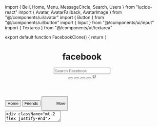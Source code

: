 import { Bell, Home, Menu, MessageCircle, Search, Users } from "lucide-react"
import { Avatar, AvatarFallback, AvatarImage } from "@/components/ui/avatar"
import { Button } from "@/components/ui/button"
import { Input } from "@/components/ui/input"
import { Textarea } from "@/components/ui/textarea"

export default function FacebookClone() {
  return (
    <div className="min-h-screen bg-gray-100">
      <header className="bg-primary text-primary-foreground p-4 flex items-center justify-between">
        <div className="flex items-center space-x-4">
          <h1 className="text-2xl font-bold">facebook</h1>
          <div className="relative">
            <Search className="absolute left-2 top-1/2 transform -translate-y-1/2 text-gray-400" />
            <Input className="pl-8 bg-primary-foreground text-primary" placeholder="Search Facebook" />
          </div>
        </div>
        <nav className="flex items-center space-x-4">
          <Button variant="ghost" size="icon">
            <Home className="h-5 w-5" />
          </Button>
          <Button variant="ghost" size="icon">
            <Users className="h-5 w-5" />
          </Button>
          <Button variant="ghost" size="icon">
            <MessageCircle className="h-5 w-5" />
          </Button>
          <Button variant="ghost" size="icon">
            <Bell className="h-5 w-5" />
          </Button>
          <Avatar>
            <AvatarImage src="/placeholder.svg?height=32&width=32" alt="User" />
            <AvatarFallback>U</AvatarFallback>
          </Avatar>
        </nav>
      </header>
      <main className="container mx-auto mt-4 grid grid-cols-[250px_1fr] gap-4">
        <aside>
          <nav className="space-y-2">
            <Button variant="ghost" className="w-full justify-start">
              <Home className="mr-2 h-4 w-4" />
              Home
            </Button>
            <Button variant="ghost" className="w-full justify-start">
              <Users className="mr-2 h-4 w-4" />
              Friends
            </Button>
            <Button variant="ghost" className="w-full justify-start">
              <Menu className="mr-2 h-4 w-4" />
              More
            </Button>
          </nav>
        </aside>
        <section>
          <div className="bg-background p-4 rounded-lg shadow mb-4">
            <Textarea placeholder="What's on your mind?" />
            <div className="mt-2 flex justify-end">
              <Button>Post</Button>
            </div>
          </div>
          <div className="space-y-4">
            {[1, 2, 3].map((post) => (
              <div key={post} className="bg-background p-4 rounded-lg shadow">
                <div className="flex items-center space-x-2 mb-2">
                  <Avatar>
                    <AvatarImage src={`/placeholder.svg?height=32&width=32&text=User${post}`} alt={`User ${post}`} />
                    <AvatarFallback>U{post}</AvatarFallback>
                  </Avatar>
                  <div>
                    <p className="font-semibold">User {post}</p>
                    <p className="text-sm text-gray-500">2 hours ago</p>
                  </div>
                </div>
                <p>This is a sample post content. It can be much longer and include more details.</p>
                <div className="mt-2 flex items-center space-x-2">
                  <Button variant="ghost" size="sm">Like</Button>
                  <Button variant="ghost" size="sm">Comment</Button>
                  <Button variant="ghost" size="sm">Share</Button>
                </div>
              </div>
            ))}
          </div>
        </section>
      </main>
    </div>
  )
}
